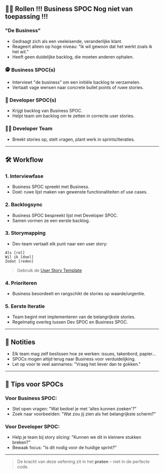 
## 🧑‍💼 Rollen !!! Business SPOC Nog niet van toepassing !!!


### "De Business"

* Gedraagt zich als een veeleisende, veranderlijke klant.
* Reageert alleen op hoge niveau: "Ik wil gewoon dat het werkt zoals ik het wil."
* Heeft geen duidelijke backlog, die moeten anderen ophalen.

### 🕵️ Business SPOC(s)

* Interviewt "de business" om een initiële backlog te verzamelen.
* Vertaalt vage wensen naar concrete bullet points of ruwe stories.

### 🧭 Developer SPOC(s)

* Krijgt backlog van Business SPOC.
* Helpt team om backlog om te zetten in correcte user stories.

### 👩‍💻 Developer Team

* Breekt stories op, stelt vragen, plant werk in sprints/iteraties.

---

## 🛠️ Workflow

### 1. Interviewfase

* Business SPOC spreekt met Business.
* Doel: ruwe lijst maken van gewenste functionaliteiten of use cases.

### 2. Backlogsync

* Business SPOC bespreekt lijst met Developer SPOC.
* Samen vormen ze een eerste backlog.

### 3. Storymapping

* Dev-team vertaalt elk punt naar een user story:

```
Als [rol]
Wil ik [doel]
Zodat [reden]
```

> Gebruik de [User Story Template](./user-story-nl.md)

### 4. Prioriteren

* Business beoordeelt en rangschikt de stories op waarde/urgentie.

### 5. Eerste Iteratie

* Team begint met implementeren van de belangrijkste stories.
* Regelmatig overleg tussen Dev SPOC en Business SPOC.

---

## 📌 Notities

* Elk team mag zelf beslissen hoe ze werken: issues, takenbord, papier...
* SPOCs mogen altijd terug naar Business voor verduidelijking.
* Let op voor te veel aannames: "Vraag het liever dan te gokken."

---

## 🧠 Tips voor SPOCs

### Voor Business SPOC:

* Stel open vragen: "Wat bedoel je met 'alles kunnen zoeken'?"
* Zoek naar voorbeelden: "Wat zou jij zien als het belangrijkste scherm?"

### Voor Developer SPOC:

* Help je team bij story slicing: "Kunnen we dit in kleinere stukken breken?"
* Bewaak focus: "Is dit nodig voor de huidige sprint?"

---

> De kracht van deze oefening zit in het **praten** – niet in de perfecte code.
